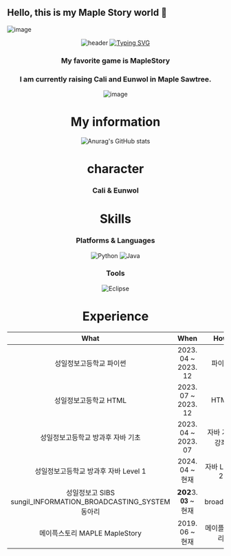 ## Hello, this is my Maple Story world 👋

<!--
**kjm784512/kjm784512** is a ✨ _special_ ✨ repository because its `README.md` (this file) appears on your GitHub profile.

Here are some ideas to get you started:

- 🔭 I’m currently working on ...
- 🌱 I’m currently learning ...
- 👯 I’m looking to collaborate on ...
- 🤔 I’m looking for help with ...
- 💬 Ask me about ...
- 📫 How to reach me: ...
- 😄 Pronouns: ...
- ⚡ Fun fact: ...
-->
![image](https://github.com/dbsrjs/dbsrjs/assets/124150775/41c9f88b-8b8f-4efd-9626-e038b753b984) <div align="center">
![header](https://capsule-render.vercel.app/api?type=waving&color=2E7D32&height=300&section=header&text=MapleStory&fontSize=90)
[![Typing SVG](https://readme-typing-svg.herokuapp.com?font=Chewy&color=%2390EE90&size=45&center=true&vCenter=true&width=404&height=53&lines=%E3%80%80%E3%80%80Hello!%2C+I'm+jimin+kim+%E3%80%80%E3%80%80)](https://git.io/typing-svg)


### My favorite game is MapleStory
### I am currently raising Cali and Eunwol in Maple Sawtree.
![image](https://github.com/0taeho0/0taeho0/assets/166297377/583be580-7769-4811-b6c2-ec5c6c3b4a57)
# My information<br>

![Anurag's GitHub stats](https://github-readme-stats.vercel.app/api?username=kjm784512&show_icons=true&theme=radical)

# character<br>
### Cali & Eunwol

# Skills<br>
### Platforms & Languages
![Python](https://img.shields.io/badge/Python-3776AB.svg?&style=for-the-badge&logo=Python&logoColor=white)
![Java](https://img.shields.io/badge/Java-0B4984.svg?style=for-the-badge&logo=openjdk&logoColor=white)

### Tools<br>
![Eclipse](https://img.shields.io/badge/Eclipse-2C2255.svg?&style=for-the-badge&logo=Eclipse&logocolor=white)

<h1> Experience </h1>

| What | When | How | Where |
|:--------:|:--------:|:--------:|:--------:|
| 성일정보고등학교 파이썬 | 2023. 04 ~ 2023. 12 | 파이썬 | Sungil Information High School |
| 성일정보고등학교 HTML | 2023. 07 ~ 2023. 12 | HTML | Sungil Information High School |
| 성일정보고등학교 방과후 자바 기초 | 2023. 04 ~ 2023. 07 | 자바 기초 강좌   | Sungil Information High School |    
| 성일정보고등학교 방과후 자바 Level 1 | 2024. 04 ~ 현재 | 자바 Level 2   | Sungil Information High School | 
| 성일정보고 SIBS sungil_INFORMATION_BROADCASTING_SYSTEM 동아리 | 𝟮𝟬𝟮3. 𝟎𝟑 ~ 현재 | broadcast | SIBS / sungil_INFORMATION_BROADCASTING_SYSTEM |
| 메이픅스토리 MAPLE MapleStory | 2019. 06 ~ 현재 | 메이플스토리 | nexon |
</div>
